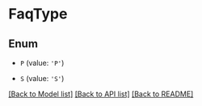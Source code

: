 # FaqType


## Enum

* `P` (value: `'P'`)

* `S` (value: `'S'`)

[[Back to Model list]](../README.md#documentation-for-models) [[Back to API list]](../README.md#documentation-for-api-endpoints) [[Back to README]](../README.md)
